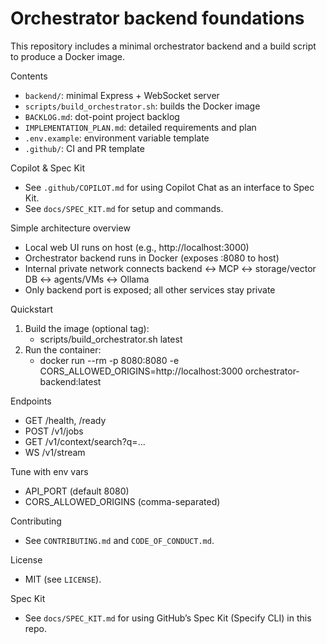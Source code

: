 # Orchestrator backend foundations

This repository includes a minimal orchestrator backend and a build script to produce a Docker image.

Contents
- `backend/`: minimal Express + WebSocket server
- `scripts/build_orchestrator.sh`: builds the Docker image
- `BACKLOG.md`: dot-point project backlog
- `IMPLEMENTATION_PLAN.md`: detailed requirements and plan
- `.env.example`: environment variable template
- `.github/`: CI and PR template
  
Copilot & Spec Kit
- See `.github/COPILOT.md` for using Copilot Chat as an interface to Spec Kit.
- See `docs/SPEC_KIT.md` for setup and commands.
  
Simple architecture overview
- Local web UI runs on host (e.g., http://localhost:3000)
- Orchestrator backend runs in Docker (exposes :8080 to host)
- Internal private network connects backend ↔ MCP ↔ storage/vector DB ↔ agents/VMs ↔ Ollama
- Only backend port is exposed; all other services stay private

Quickstart
1. Build the image (optional tag):
   - scripts/build_orchestrator.sh latest
2. Run the container:
   - docker run --rm -p 8080:8080 -e CORS_ALLOWED_ORIGINS=http://localhost:3000 orchestrator-backend:latest

Endpoints
- GET /health, /ready
- POST /v1/jobs
- GET /v1/context/search?q=...
- WS /v1/stream

Tune with env vars
- API_PORT (default 8080)
- CORS_ALLOWED_ORIGINS (comma-separated)

Contributing
- See `CONTRIBUTING.md` and `CODE_OF_CONDUCT.md`.

License
- MIT (see `LICENSE`).

Spec Kit
- See `docs/SPEC_KIT.md` for using GitHub’s Spec Kit (Specify CLI) in this repo.
